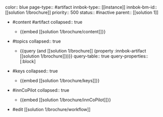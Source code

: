 color:: blue
page-type:: #artifact
innbok-type:: [[instance]]
innbok-bm-id:: [[solution 1/brochure]]
priority:: 500
status:: #inactive
parent:: [[solution 1]]

- #content #artifact
  collapsed:: true
	- {{embed [[solution 1/brochure/content]]}}
- #topics
   collapsed:: true
    - {{query (and [[solution 1/brochure]] (property :innbok-artifact [[solution 1/brochure]]))}}
      query-table:: true
      query-properties:: [:block]
- #keys
  collapsed:: true
	- {{embed [[solution 1/brochure/keys]]}}
- #innCoPilot
   collapsed:: true
	 - {{embed [[solution 1/brochure/innCoPilot]]}}

- #edit [[solution 1/brochure/workflow]]

